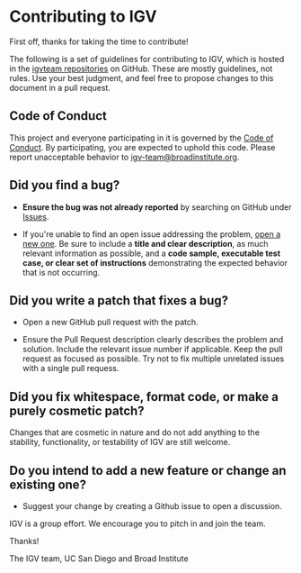 # Contributing to IGV

First off, thanks for taking the time to contribute!

The following is a set of guidelines for contributing to IGV, which is hosted in the [igvteam repositories](https://github.com/igvteam/igv) on GitHub. These are mostly guidelines, not rules. Use your best judgment, and feel free to propose changes to this document in a pull request.

## Code of Conduct

This project and everyone participating in it is governed by the [Code of Conduct](CODE_OF_CONDUCT.md). By participating, you are expected to uphold this code. Please report unacceptable behavior to [igv-team@broadinstitute.org](mailto:igv-team@broadinstitute.org).

## **Did you find a bug?**

* **Ensure the bug was not already reported** by searching on GitHub under [Issues](https://github.com/igvteam/igv/issues).

* If you're unable to find an open issue addressing the problem, [open a new one](https://github.com/igvteam/igv/issues/new). Be sure to include a **title and clear description**, as much relevant information as possible, and a **code sample, executable test case, or clear set of instructions** demonstrating the expected behavior that is not occurring.

## **Did you write a patch that fixes a bug?**

* Open a new GitHub pull request with the patch.

* Ensure the Pull Request description clearly describes the problem and solution. Include the relevant issue number if applicable.  Keep the pull request as focused as possible.  Try not to fix multiple unrelated issues with a single pull requess.

## **Did you fix whitespace, format code, or make a purely cosmetic patch?**

Changes that are cosmetic in nature and do not add anything to the stability, functionality, or testability of IGV are still welcome.

## **Do you intend to add a new feature or change an existing one?**

* Suggest your change by creating a Github issue to open a discussion.

IGV is a group effort. We encourage you to pitch in and join the team.

Thanks!

The IGV team,
UC San Diego and Broad Institute
